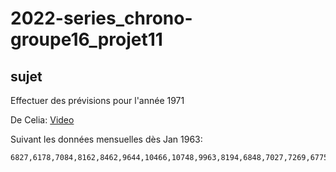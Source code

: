 # 2022-series_chrono-groupe16_projet11

## sujet

Effectuer des prévisions pour l'année 1971

De Celia: [Video](https://www.youtube.com/watch?v=P5qjqiVKtXE&list=PL_XSuTGD0L9GQWx0C0R39qLgbj7uQX2nG&index=9&t=188s)

Suivant les données mensuelles dès Jan 1963:
```
6827,6178,7084,8162,8462,9644,10466,10748,9963,8194,6848,7027,7269,6775,7819,8371,9069,10248,11030,10882,10333,9109,7685,7602,8350,7829,8829,9948,10638,11253,11424,11391,10665,9396,7775,7933,8186,7444,8484,9864,10252,12282,11637,11577,12417,9637,8094,9280,8334,7899,9994,10078,10801,12950,12222,12246,13281,10366,8730,9614,8639,8772,10874,10455,11179,10588,10794,12770,13812,10857,9290,10925,9491,8919,11607,8852,12537,14759,13667,13731,15110,12185,10645,12161,10840,10436,13589,13402,13103,14933,14147,14057,16234,12389,11595,12772
```
